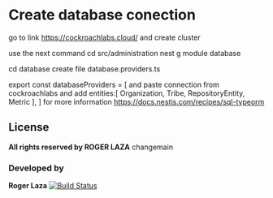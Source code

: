 # Create database conection

go to link https://cockroachlabs.cloud/ and create cluster

use the next command
cd src/administration
nest g module database

cd database
create file database.providers.ts

export const databaseProviders = [
and paste connection from cockroachlabs
and add
entities:[
Organization,
Tribe,
RepositoryEntity,
Metric
],
]
for more information
https://docs.nestjs.com/recipes/sql-typeorm

## License

**All rights reserved by ROGER LAZA**
changemain

### Developed by

**Roger Laza**
[![Build Status](https://icons.iconarchive.com/icons/papirus-team/papirus-apps/128/github-icon.png)](https://github.com/RLazamh)

